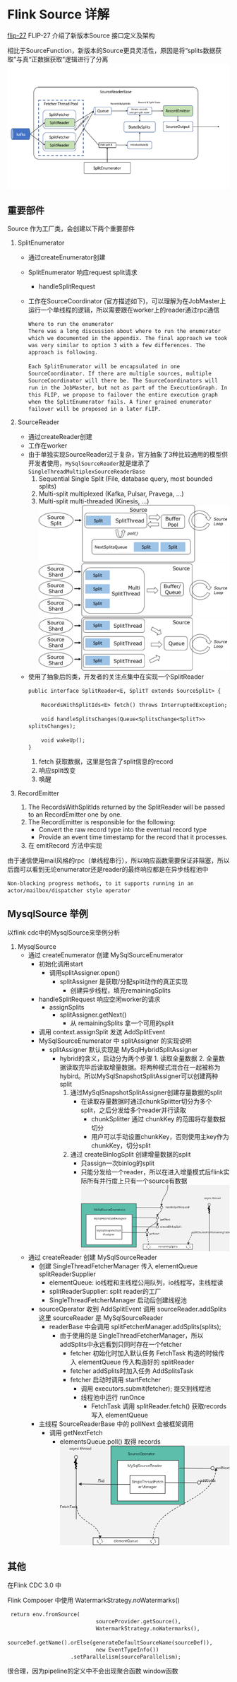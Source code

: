 # Flink Source 详解
[flip-27](https://cwiki.apache.org/confluence/display/FLINK/FLIP-27%3A+Refactor+Source+Interface)
FLIP-27 介绍了新版本Source 接口定义及架构

相比于SourceFunction，新版本的Source更具灵活性，原因是将“splits数据获取”与真“正数据获取”逻辑进行了分离
![alt text](image.png)

## 重要部件
Source 作为工厂类，会创建以下两个重要部件
1. SplitEnumerator 
    * 通过createEnumerator创建
    * SplitEnumerator 响应request split请求
        * handleSplitRequest
    * 工作在SourceCoordinator (官方描述如下)，可以理解为在JobMaster上运行一个单线程的逻辑，所以需要跟在worker上的reader通过rpc通信

        ```
        Where to run the enumerator
        There was a long discussion about where to run the enumerator which we documented in the appendix. The final approach we took was very similar to option 3 with a few differences. The approach is following.

        Each SplitEnumerator will be encapsulated in one SourceCoordinator. If there are multiple sources, multiple SourceCoordinator will there be. The SourceCoordinators will run in the JobMaster, but not as part of the ExecutionGraph. In this FLIP, we propose to failover the entire execution graph when the SplitEnumerator fails. A finer grained enumerator failover will be proposed in a later FLIP.
        ```

2. SourceReader
    * 通过createReader创建
    * 工作在worker
    * 由于单独实现SourceReader过于复杂，官方抽象了3种比较通用的模型供开发者使用，`MySqlSourceReader`就是继承了`SingleThreadMultiplexSourceReaderBase`
        1. Sequential Single Split (File, database query, most bounded splits)
        2. Multi-split multiplexed (Kafka, Pulsar, Pravega, ...)
        3. Multi-split multi-threaded (Kinesis, ...)
        ![alt text](image-1.png)
        ![alt text](image-2.png)
        ![alt text](image-3.png)
    * 使用了抽象后的类，开发者的关注点集中在实现一个SplitReader
        ```
        public interface SplitReader<E, SplitT extends SourceSplit> {
 
            RecordsWithSplitIds<E> fetch() throws InterruptedException;
        
            void handleSplitsChanges(Queue<SplitsChange<SplitT>> splitsChanges);
        
            void wakeUp();
        }
        ```
        1. fetch 获取数据，这里是包含了split信息的record
        2. 响应split改变
        3. 唤醒

3. RecordEmitter
    1. The RecordsWithSplitIds returned by the SplitReader will be passed to an RecordEmitter one by one.
    2. The RecordEmitter is responsible for the following:
        * Convert the raw record type <E> into the eventual record type <T>
        * Provide an event time timestamp for the record that it processes.
    3. 在 emitRecord 方法中实现

由于通信使用mail风格的rpc（单线程串行），所以响应函数需要保证非阻塞，所以后面可以看到无论enumerator还是reader的最终响应都是在异步线程池中

```
Non-blocking progress methods, to it supports running in an actor/mailbox/dispatcher style operator
```

## MysqlSource 举例

以flink cdc中的MysqlSource来举例分析

1. MysqlSource
    * 通过 createEnumerator 创建 MySqlSourceEnumerator
        * 初始化调用start
            * 调用splitAssigner.open()
                * splitAssigner 是获取/分配split动作的真正实现
                    * 创建异步线程，填充remainingSplits
        * handleSplitRequest 响应空闲worker的请求
            * assignSplits
                * splitAssigner.getNext()
                    * 从 remainingSplits 拿一个可用的split
        * 调用 context.assignSplit 发送 AddSplitEvent
        * MySqlSourceEnumerator 中 splitAssigner 的实现说明
            * splitAssigner 默认实现是 MySqlHybridSplitAssigner
                * hybrid的含义，启动分为两个步骤 1. 读取全量数据 2. 全量数据读取完毕后读取增量数据。将两种模式混合在一起被称为hybird。所以MySqlSnapshotSplitAssigner可以创建两种split
                    1. 通过MySqlSnapshotSplitAssigner创建存量数据的split
                        * 在读取存量数据时通过chunkSplitter切分为多个split，之后分发给多个reader并行读取
                            * chunkSplitter 通过 chunkKey 的范围将存量数据切分
                            * 用户可以手动设置chunkKey，否则使用主key作为chunkKey，切分split
                    2. 通过 createBinlogSplit 创建增量数据的split
                        * 只assign一次binlog的split
                        * 只能分发给一个reader，所以在进入增量模式后flink实际所有并行度上只有一个source有数据
        ![alt text](1.jpg)
    * 通过 createReader 创建 MySqlSourceReader
        * 创建 SingleThreadFetcherManager 传入 elementQueue splitReaderSupplier
            * elementQueue: io线程和主线程公用队列，io线程写，主线程读
            * splitReaderSupplier: split reader的工厂
            * SingleThreadFetcherManager 启动后创建线程池
        * sourceOperator 收到 AddSplitEvent 调用 sourceReader.addSplits 这里 sourceReader 是 MySqlSourceReader
            * readerBase 中会调用 splitFetcherManager.addSplits(splits);
                * 由于使用的是 SingleThreadFetcherManager，所以addSplits中永远看到只同时存在一个fetcher
                    * fetcher 初始化时加入默认任务 FetchTask 构造的时候传入 elementQueue 传入构造好的 splitReader
                    * fetcher addSplits时加入任务 AddSplitsTask
                    * fetcher 启动时调用 startFetcher
                        * 调用 executors.submit(fetcher); 提交到线程池
                        * 线程池中运行 runOnce
                            * FetchTask 调用 splitReader.fetch() 获取records 写入 elementQueue
        * 主线程 SourceReaderBase 中的 pollNext 会被框架调用
            * 调用 getNextFetch
                * elementsQueue.poll() 取得 records
        ![alt text](2.jpg)

## 其他

在Flink CDC 3.0 中

Flink Composer 中使用 WatermarkStrategy.noWatermarks()
```
 return env.fromSource(
                            sourceProvider.getSource(),
                            WatermarkStrategy.noWatermarks(),
                            sourceDef.getName().orElse(generateDefaultSourceName(sourceDef)),
                            new EventTypeInfo())
                    .setParallelism(sourceParallelism);
```

很合理，因为pipeline的定义中不会出现聚合函数 window函数